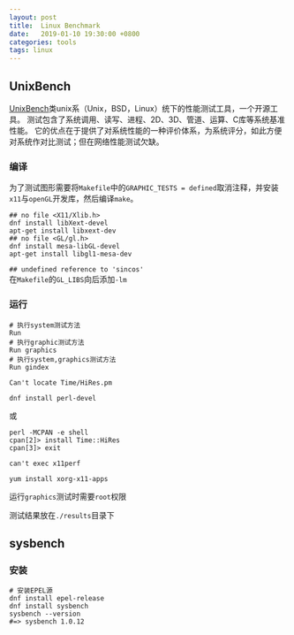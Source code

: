 ```yaml
---
layout: post
title:  Linux Benchmark
date:   2019-01-10 19:30:00 +0800
categories: tools
tags: linux
---
```


## UnixBench

[UnixBench](https://github.com/kdlucas/byte-unixbench)类unix系（Unix，BSD，Linux）统下的性能测试工具，一个开源工具。
测试包含了系统调用、读写、进程、2D、3D、管道、运算、C库等系统基准性能。
它的优点在于提供了对系统性能的一种评价体系，为系统评分，如此方便对系统作对比测试；但在网络性能测试欠缺。

### 编译

为了测试图形需要将`Makefile`中的`GRAPHIC_TESTS = defined`取消注释，并安装`x11`与`openGL`开发库，然后编译`make`。

```shell
## no file <X11/Xlib.h>
dnf install libXext-devel
apt-get install libxext-dev
## no file <GL/gl.h>
dnf install mesa-libGL-devel
apt-get install libgl1-mesa-dev
```

`## undefined reference to 'sincos'`  
在`Makefile`的`GL_LIBS`向后添加`-lm`

### 运行

```shell
# 执行system测试方法
Run
# 执行graphic测试方法
Run graphics
# 执行system,graphics测试方法
Run gindex
```

`Can't locate Time/HiRes.pm`  

```shell
dnf install perl-devel
```

或

```shell
perl -MCPAN -e shell 
cpan[2]> install Time::HiRes 
cpan[3]> exit
```

`can't exec x11perf`  

```shell
yum install xorg-x11-apps
```

运行`graphics`测试时需要`root`权限

测试结果放在`./results`目录下

## sysbench

### 安装

```shell
# 安装EPEL源
dnf install epel-release
dnf install sysbench
sysbench --version
#=> sysbench 1.0.12
```
